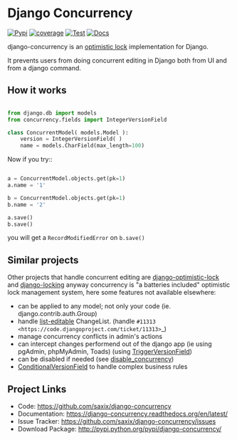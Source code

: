 Django Concurrency
==================


[![Pypi](https://badge.fury.io/py/django-concurrency.svg)](https://badge.fury.io/py/django-concurrency)
[![coverage](https://codecov.io/github/saxix/django-concurrency/coverage.svg?branch=develop)](https://codecov.io/github/saxix/django-concurrency?branch=develop)
[![Test](https://github.com/saxix/django-concurrency/actions/workflows/tests.yaml/badge.svg)](https://github.com/saxix/django-concurrency/actions/workflows/tests.yaml)
[![Docs](https://readthedocs.org/projects/django-concurrency/badge/?version=stable)](http://django-concurrency.readthedocs.io/en/stable/)


django-concurrency is an [optimistic lock][1] implementation for Django.

It prevents users from doing concurrent editing in Django both from UI and from a
django command.


How it works
------------

```python

from django.db import models
from concurrency.fields import IntegerVersionField

class ConcurrentModel( models.Model ):
    version = IntegerVersionField( )
    name = models.CharField(max_length=100)
```

Now if you try::

```python

a = ConcurrentModel.objects.get(pk=1)
a.name = '1'

b = ConcurrentModel.objects.get(pk=1)
b.name = '2'

a.save()
b.save()

```

you will get a ``RecordModifiedError`` on ``b.save()``


Similar projects
----------------

Other projects that handle concurrent editing are [django-optimistic-lock][10] 
and [django-locking][11] anyway concurrency is "a batteries included" optimistic 
lock management system, here some features not available elsewhere:

 * can be applied to any model; not only your code (ie. django.contrib.auth.Group)
 * handle [list-editable][2] ChangeList. (handle `#11313 <https://code.djangoproject.com/ticket/11313>`_)
 * manage concurrency conflicts in admin's actions
 * can intercept changes performend out of the django app (ie using pgAdmin, phpMyAdmin, Toads) (using [TriggerVersionField][6])
 * can be disabled if needed (see [disable_concurrency][3])
 * [ConditionalVersionField][4] to handle complex business rules



Project Links
------------

- Code: https://github.com/saxix/django-concurrency
- Documentation: https://django-concurrency.readthedocs.org/en/latest/
- Issue Tracker: https://github.com/saxix/django-concurrency/issues
- Download Package: http://pypi.python.org/pypi/django-concurrency/


[10]:https://github.com/gavinwahl/django-optimistic-lock
[11]:https://github.com/stdbrouw/django-locking
[1]:http://en.wikipedia.org/wiki/Optimistic_concurrency_control
[2]:https://django-concurrency.readthedocs.org/en/latest/admin.html#list-editable
[3]:https://django-concurrency.readthedocs.org/en/latest/api.html?#disable-concurrency
[4]:https://django-concurrency.readthedocs.org/en/latest/fields.html#conditionalversionfield
[6]:https://django-concurrency.readthedocs.org/en/latest/fields.html#triggerversionfield
